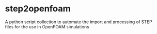 # step2openfoam
A python script collection to automate the import and processing of STEP files for the use in OpenFOAM simulations

